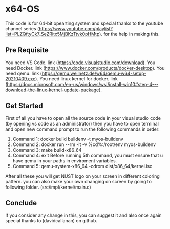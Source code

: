 # x64-OS
This code is for 64-bit opearting system and special thanks to the youtube channel series (https://www.youtube.com/playlist?list=PLZQftyCk7_SeZRitx5MjBKzTtvk0pHMtp). for the help in making this.

## Pre Requisite ## 
You need VS Code. link (https://code.visualstudio.com/download).
You need Docker. link (https://www.docker.com/products/docker-desktop).
You need qemu. link (https://qemu.weilnetz.de/w64/qemu-w64-setup-20210409.exe).
You need linux kernel for docker. link (https://docs.microsoft.com/en-us/windows/wsl/install-win10#step-4---download-the-linux-kernel-update-package).

## Get Started ##
First of all you have to open all the source code in your visual studio code (by opening vs code as an administrator) then you have to open terminal and open new command prompt to run the following commands in order:

1. Command 1: docker build buildenv -t myos-buildenv
2. Command 2: docker run --rm -it -v %cd%:/root/env myos-buildenv
3. Command 3: make build-x86_64
4. Command 4: exit
Before running 5th command, you must ensure that u have qemu in your paths in enviroment variables.
5. Command 5: qemu-system-x86_64 -cdrom dist/x86_64/kernel.iso

After all these you will get NUST logo on your screen in different coloring pattern. you can also make your own changing on screen by going to following folder. (src/impl/kernel/main.c)

## Conclude ##
If you consider any change in this, you can suggest it and also once again special thanks to (davidcallanan) on github.
